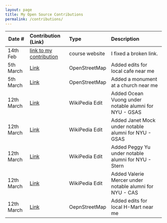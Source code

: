 ```yaml
---
layout: page
title: My Open Source Contributions
permalink: /contributions/
---
```


<!--
Type of the contribution should be "Wikipedia edit", "OpenStreet Map feature", "Documentation", "Course website", "Blog",
"Browser Add-on", etc.

The description should include a brief summary of what you did.

The link should bring us to a public page that shows your contribution. 

Replace the first row with your own contribution. 

-->





| Date #       | Contribution (Link)  | Type  | Description |
|---|:---|:---|:---|
| 14th Feb       | [link to my contribution](https://cs.nyu.edu/~joannakl/ossd_s22/daily.html)    | course website    |   I fixed a broken link.    |
| 5th March      | [Link](https://www.openstreetmap.org/node/2827478159)     | OpenStreetMap    | Added edits for local cafe near me    |
| 5th March      | [Link](https://www.openstreetmap.org/node/10713285741)           | OpenStreetMap     | Added a monument at a church near me     |
| 12th March     | [Link](https://en.wikipedia.org/w/index.php?title=List_of_NYU_GSAS_people&diff=prev&oldid=1144261974)           | WikiPedia Edit   | Added Ocean Vuong under notable alumni for NYU - GSAS
| 12th March     | [Link](https://en.wikipedia.org/w/index.php?title=List_of_NYU_GSAS_people&diff=prev&oldid=1144264488)           | WikiPedia Edit   | Added Janet Mock under notable alumni for NYU - GSAS
| 12th March     | [Link](https://en.wikipedia.org/w/index.php?title=List_of_NYU_Stern_people&diff=prev&oldid=1144266064)           | WikiPedia Edit   | Added Peggy Yu under notable alumni for NYU - Stern
| 12th March     | [Link](https://en.wikipedia.org/w/index.php?title=New_York_University_College_of_Arts_%26_Science&diff=prev&oldid=1144268700)           | WikiPedia Edit   | Added Valerie Mercer under notable alumni for NYU - CAS
| 12th March     | [Link](https://www.openstreetmap.org/changeset/133606033)        | OepnStreetMap | Added edits for local H-Mart near me

